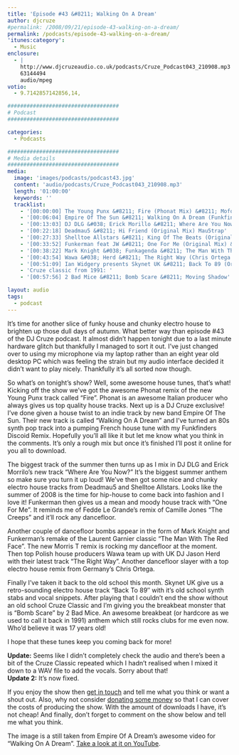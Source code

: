 ```yaml
---
title: 'Episode #43 &#8211; Walking On A Dream'
author: djcruze
#permalink: /2008/09/21/episode-43-walking-on-a-dream/
permalink: /podcasts/episode-43-walking-on-a-dream/
'itunes:category':
  - Music
enclosure:
  - |
    http://www.djcruzeaudio.co.uk/podcasts/Cruze_Podcast043_210908.mp3
    63144494
    audio/mpeg
votio:
  - 9.7142857142856,14,

###################################
# Podcast
###################################

categories:
  - Podcasts

###################################
# Media details
###################################
media:
  image: 'images/podcasts/podcast43.jpg'
  content: 'audio/podcasts/Cruze_Podcast043_210908.mp3'
  length: '01:00:00'
  keywords: ''
  tracklist:
    - '[00:00:00] The Young Punx &#8211; Fire (Phonat Mix) &#8211; Mofo Hifi'
    - '[00:06:04] Empire Of The Sun &#8211; Walking On A Dream (Funkfinders Discoid Remix) &#8211; CDR'
    - '[00:13:03] DJ DLG &#038; Erick Morillo &#8211; Where Are You Now (Original Mix) &#8211; Subliminal'
    - '[00:22:18] Deadmau5 &#8211; Hi Friend (Original Mix) Mau5trap'
    - '[00:27:33] Shelltoe Allstars &#8211; King Of The Beats (Original Mix) &#8211; Hoxton Whores'
    - '[00:33:52] Funkerman feat JW &#8211; One For Me (Original Mix) &#8211; Stealth'
    - '[00:38:22] Mark Knight &#038; Funkagenda &#8211; The Man With The Red Face (Morris T Remix) &#8211; Oxyd'
    - '[00:43:54] Wawa &#038; Herd &#8211; The Right Way (Chris Ortega Mix) &#8211; JFunk Recordings'
    - '[00:51:09] Ian Widgery presents Skynet UK &#8211; Back To 89 (Original Mix) 852 Recordings'
    - 'Cruze classic from 1991: '
    - '[00:57:56] 2 Bad Mice &#8211; Bomb Scare &#8211; Moving Shadow'

layout: audio
tags:
  - podcast
---
```


It&#8217;s time for another slice of funky house and chunky electro house to brighten up those dull days of autumn. What better way than episode #43 of the DJ Cruze podcast. It almost didn&#8217;t happen tonight due to a last minute hardware glitch but thankfully I managed to sort it out. I&#8217;ve just changed over to using my microphone via my laptop rather than an eight year old desktop PC which was feeling the strain but my audio interface decided it didn&#8217;t want to play nicely. Thankfully it&#8217;s all sorted now though.

So what&#8217;s on tonight&#8217;s show? Well, some awesome house tunes, that&#8217;s what! Kicking off the show we&#8217;ve got the awesome Phonat remix of the new Young Punx track called &#8220;Fire&#8221;. Phonat is an awesome Italian producer who always gives us top quality house tracks. Next up is a DJ Cruze exclusive! I&#8217;ve done given a house twist to an indie track by new band Empire Of The Sun. Their new track is called &#8220;Walking On A Dream&#8221; and I&#8217;ve turned an 80s synth pop track into a pumping French house tune with my Funkfinders Discoid Remix. Hopefully you&#8217;ll all like it but let me know what you think in the comments. It&#8217;s only a rough mix but once it&#8217;s finished I&#8217;ll post it online for you all to download.

The biggest track of the summer then turns up as I mix in DJ DLG and Erick Morrilo&#8217;s new track &#8220;Where Are You Now?&#8221; It&#8217;s the biggest summer anthem so make sure you turn it up loud! We&#8217;ve then got some nice and chunky electro house tracks from Deadmau5 and Shelltoe Allstars. Looks like the summer of 2008 is the time for hip-house to come back into fashion and I love it! Funkerman then gives us a mean and moody house track with &#8220;One For Me&#8221;. It reminds me of Fedde Le Grande&#8217;s remix of Camille Jones &#8220;The Creeps&#8221; and it&#8217;ll rock any dancefloor.

Another couple of dancefloor bombs appear in the form of Mark Knight and Funkerman&#8217;s remake of the Laurent Garnier classic &#8220;The Man With The Red Face&#8221;. The new Morris T remix is rocking my dancefloor at the moment. Then top Polish house producers Wawa team up with UK DJ Jason Herd with their latest track &#8220;The Right Way&#8221;. Another dancefloor slayer with a top electro house remix from Germany&#8217;s Chris Ortega.

Finally I&#8217;ve taken it back to the old school this month. Skynet UK give us a retro-sounding electro house track &#8220;Back To 89&#8243; with it&#8217;s old school synth stabs and vocal snippets. After playing that I couldn&#8217;t end the show without an old school Cruze Classic and I&#8217;m giving you the breakbeat monster that is &#8220;Bomb Scare&#8221; by 2 Bad Mice. An awesome breakbeat (or hardcore as we used to call it back in 1991) anthem which still rocks clubs for me even now. Who&#8217;d believe it was 17 years old!

I hope that these tunes keep you coming back for more!

**Update:** Seems like I didn&#8217;t completely check the audio and there&#8217;s been a bit of the Cruze Classic repeated which I hadn&#8217;t realised when I mixed it down to a WAV file to add the vocals. Sorry about that!  
**Update 2:** It&#8217;s now fixed.

If you enjoy the show then [get in touch][2] and tell me what you think or want a shout out. Also, why not consider [donating some money][3] so that I can cover the costs of producing the show. With the amount of downloads I have, it&#8217;s not cheap! And finally, don&#8217;t forget to comment on the show below and tell me what you think.

The image is a still taken from Empire Of A Dream&#8217;s awesome video for &#8220;Walking On A Dream&#8221;. [Take a look at it on YouTube][6].

[1]: http://www.djcruze.co.uk/cms/wp-content/uploads/2008/09/podcast43.jpg
[2]: /contact
[3]: http://www.dreamhost.com/donate.cgi?id=8244
[4]: http://www.djcruze.co.uk/cms/wp-content/DownloadButton.gif
[5]: http://www.djcruzeaudio.co.uk/podcasts/Cruze_Podcast043_210908.mp3
[6]: http://www.youtube.com/watch?v=zmM2RwlxGt0
